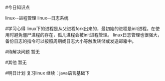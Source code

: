 #今日知识点

linux--进程管理
linux--日志系统

#学习心得
linux下的进程是从父进程fork出来的，最初始的进程是init进程。在使用时避免僵尸进程的存在，孤儿进程会被init进程管理。
linux日志管理也很强大，备份日志的指令可以按照周期或日志大小等触发转储或发送邮箱中。

#待解决问题
暂无

#其他
暂无

#明日计划
复习linux
继续：java语言基础下